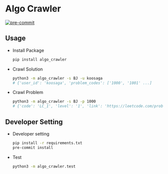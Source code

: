 # Algo Crawler

[![pre-commit](https://img.shields.io/badge/pre--commit-enabled-brightgreen?logo=pre-commit&logoColor=white)](https://github.com/pre-commit/pre-commit)

## Usage

* Install Package

    ```sh
    pip install algo_crawler
    ```

* Crawl Solution

    ```sh
    python3 -m algo_crawler -s BJ -u koosaga
    # {'user_id': 'koosaga', 'problem_codes': ['1000', '1001' ...]
    ```

* Crawl Problem

    ```sh
    python3 -m algo_crawler -s BJ -p 1000
    # {'code': 'LC_1', 'level': '1', 'link': 'https://leetcode.com/problems/two-sum', 'title': 'Two Sum'}
    ```

## Developer Setting

* Developer setting

    ```sh
    pip install -r requirements.txt
    pre-commit install
    ```

* Test

    ```sh
    python3 -m algo_crawler.test
    ```
